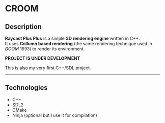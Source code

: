 # CROOM

## Description
**Raycast Plus Plus** is a simple **3D rendering engine** written in C++.  
It uses **Collumn based rendering** (the same rendering technique used in *DOOM* 1993) to render its environment.

**PROJECT IS UNDER DEVELOPMENT**  

This is also my very first C++/SDL project.

---

## Technologies
- C++
- SDL2
- CMake
- Ninja (optional but I use it for compilation)
